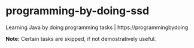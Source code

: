 # programming-by-doing-ssd
Learning Java by doing programming tasks  | https://programmingbydoing


**Note:** Certain tasks are skipped, if not demostratively useful.
